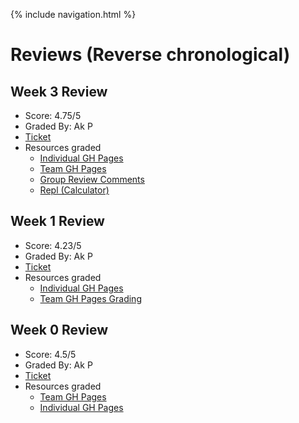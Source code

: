 {% include navigation.html %}

# Reviews (Reverse chronological)

## Week 3 Review
- Score: 4.75/5
- Graded By: Ak P
- [Ticket](https://github.com/kylem314/btbw/issues/11#issuecomment-1082210341)
- Resources graded
  - [Individual GH Pages](https://kylem314.github.io/CSA-Tri-3/)
  - [Team GH Pages](https://kylem314.github.io/btbw/)
  - [Group Review Comments](https://github.com/gracele246/theshop/issues/12#issuecomment-1079214014)
  - [Repl (Calculator)](https://replit.com/@KyleMyint/CSA-Tri-3#Calculator.java)

## Week 1 Review
- Score: 4.23/5
- Graded By: Ak P
- [Ticket](https://github.com/kylem314/CSA-Tri-3/issues/1)
- Resources graded
  - [Individual GH Pages](https://kylem314.github.io/CSA-Tri-3/)
  - [Team GH Pages Grading](https://github.com/kylem314/btbw/issues/9#issuecomment-1072627130)

## Week 0 Review
- Score: 4.5/5
- Graded By: Ak P
- [Ticket](https://github.com/kylem314/btbw/issues/6)
- Resources graded
  - [Team GH Pages](https://kylem314.github.io/btbw/) 
  - [Individual GH Pages](https://kylem314.github.io/CSA-Tri-3/) 
